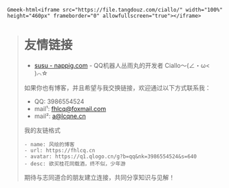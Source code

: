`Gmeek-html<iframe src="https://file.tangdouz.com/ciallo/" width="100%" height="460px" frameborder="0" allowfullscreen="true"></iframe>`
> # 友情链接
> * [susu - nappig.com](https://nappig.com) - QQ机器人丛雨丸的开发者 Ciallo～(∠・ω< )⌒☆
> 
> 如果你也有博客，并且希望与我交换链接，欢迎通过以下方式联系我：
> 
> * QQ: 3986554524
> * mail¹: [fhlcq@foxmail.com](mailto:fhlcq@foxmail.com)
> * mail²: [a@lcqne.cn](mailto:a@lcqne.cn)
> 
> 
> 我的友链格式
> ```
> - name: 风绘的博客
> - url: https://fhlcq.cn
> - avatar: https://q1.qlogo.cn/g?b=qq&nk=3986554524&s=640
> - desc: 欲买桂花同载酒，终不似，少年游
> ```
> 期待与志同道合的朋友建立连接，共同分享知识与见解！
> 
